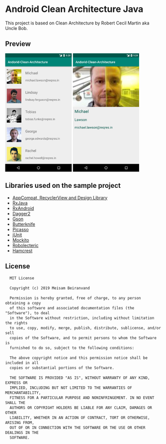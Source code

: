 # Android Clean Architecture Java
This project is based on Clean Architecture by Robert Cecil Martin aka Uncle Bob.
## Preview
<div>
<img src="screenshot_1.png" alt="preview" height="380">
<img src="screenshot_2.png" alt="preview" height="380">
</dive>

## Libraries used on the sample project
- [AppCompat, RecyclerView and Design Library](https://developer.android.com/topic/libraries/support-library/?hl=es)
- [RxJava](https://github.com/ReactiveX/Rxjava)
- [RxAndroid](https://github.com/ReactiveX/RxAndroid)
- [Dagger2](https://github.com/google/dagger)
- [Gson](https://github.com/google/gson)
- [Butterknife](https://github.com/JakeWharton/butterknife)
- [Picasso](https://github.com/square/picasso)
- [jUnit](https://developer.android.com/reference/junit/framework/package-summary.html?hl=es)
- [Mockito](https://site.mockito.org/)
- [Robolecteric](http://robolectric.org/)
- [Hamcrest](http://hamcrest.org/)


## License
      MIT License

      Copyright (c) 2019 Meisam Beiranvand

      Permission is hereby granted, free of charge, to any person obtaining a copy
      of this software and associated documentation files (the "Software"), to deal
      in the Software without restriction, including without limitation the rights
      to use, copy, modify, merge, publish, distribute, sublicense, and/or sell
      copies of the Software, and to permit persons to whom the Software is
      furnished to do so, subject to the following conditions:

      The above copyright notice and this permission notice shall be included in all
      copies or substantial portions of the Software.

      THE SOFTWARE IS PROVIDED "AS IS", WITHOUT WARRANTY OF ANY KIND, EXPRESS OR
      IMPLIED, INCLUDING BUT NOT LIMITED TO THE WARRANTIES OF MERCHANTABILITY,
      FITNESS FOR A PARTICULAR PURPOSE AND NONINFRINGEMENT. IN NO EVENT SHALL THE
      AUTHORS OR COPYRIGHT HOLDERS BE LIABLE FOR ANY CLAIM, DAMAGES OR OTHER
      LIABILITY, WHETHER IN AN ACTION OF CONTRACT, TORT OR OTHERWISE, ARISING FROM,
      OUT OF OR IN CONNECTION WITH THE SOFTWARE OR THE USE OR OTHER DEALINGS IN THE
      SOFTWARE.
